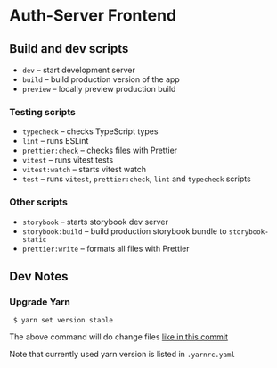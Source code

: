 # Auth-Server Frontend

## Build and dev scripts

- `dev` – start development server
- `build` – build production version of the app
- `preview` – locally preview production build

### Testing scripts

- `typecheck` – checks TypeScript types
- `lint` – runs ESLint
- `prettier:check` – checks files with Prettier
- `vitest` – runs vitest tests
- `vitest:watch` – starts vitest watch
- `test` – runs `vitest`, `prettier:check`, `lint` and `typecheck` scripts

### Other scripts

- `storybook` – starts storybook dev server
- `storybook:build` – build production storybook bundle to `storybook-static`
- `prettier:write` – formats all files with Prettier



## Dev Notes

### Upgrade Yarn

```
 $ yarn set version stable
```

The above command will do change files [like in this commit](https://github.com/papermerge/auth-server/pull/53/commits/e33332588e6ae9ba737ae821a8a43f72b614e9b6)

Note that currently used yarn version is listed in `.yarnrc.yaml`
